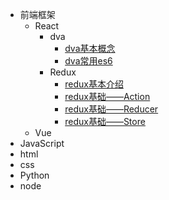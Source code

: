 - 前端框架
  - React
    - dva
      - [dva基本概念](https://github.com/bai3/blog/issues/1)
      - [dva常用es6](https://github.com/bai3/blog/issues/2)
    - Redux
      - [redux基本介绍](https://github.com/bai3/blog/issues/3)
      - [redux基础——Action](https://github.com/bai3/blog/issues/4)
      - [redux基础——Reducer](https://github.com/bai3/blog/issues/5)
      - [redux基础——Store](https://github.com/bai3/blog/issues/6)      
  - Vue
- JavaScript
- html
- css
- Python
- node
